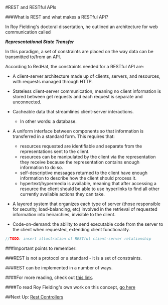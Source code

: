 #REST and RESTful APIs

###What is REST and what makes a RESTful API?

In Roy Fielding's doctoral dissertation, he outlined an architecture for web communication called

***Representational State Transfer***

In this paradigm, a set of constraints are placed on the way 
data can be transmitted to/from an API.

According to RedHat, the constraints needed for a RESTful API are:

- A client-server architecture made up of clients, servers, and resources, with requests managed through HTTP.

- Stateless client-server communication, meaning no client information is stored between get requests and each request is separate and unconnected.

- Cacheable data that streamlines client-server interactions.
    - In other words: a database.

- A uniform interface between components so that information is transferred in a standard form. This requires that:
    - resources requested are identifiable and separate from the representations sent to the client.
    - resources can be manipulated by the client via the representation they receive because the representation contains enough information to do so.
    - self-descriptive messages returned to the client have enough information to describe how the client should process it.
    - hypertext/hypermedia is available, meaning that after accessing a resource the client should be able to use hyperlinks to find all other currently available actions they can take.
    
- A layered system that organizes each type of server (those responsible for security, load-balancing, etc) involved in the retrieval of requested information into heirarchies, invisible to the client.

- Code-on-demand: the ability to send executable code from the server to the client when requested, extending client functionality.

```JAVA
//TODO: insert illustration of RESTful client-server relationship
```



###Important points to remember: 

###REST is not a protocol or a standard - it is a set of constraints.

###REST can be implemented in a number of ways.


####For more reading, check out [this link](https://www.redhat.com/en/topics/api/what-is-a-rest-api).

####To read Roy Fielding's own work on this concept, [go here](https://www.ics.uci.edu/~fielding/pubs/dissertation/rest_arch_style.htm)

##Next Up: [Rest Controllers](6-rest-controllers.md)

